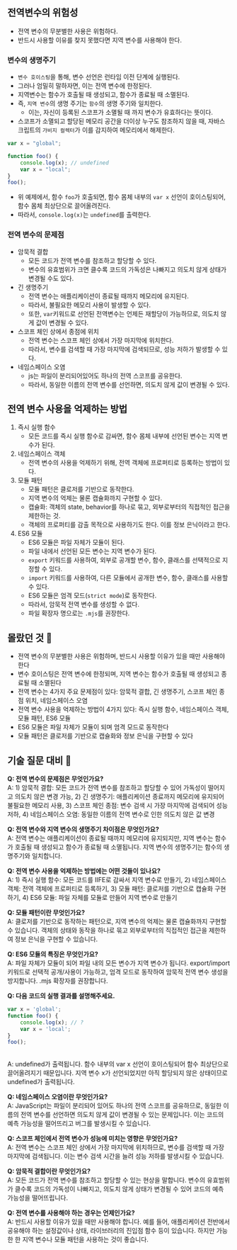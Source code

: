 ## 전역변수의 위험성

-   전역 변수의 무분별한 사용은 위험하다.
-   반드시 사용할 이유를 찾지 못했다면 지역 변수를 사용해야 한다.

### 변수의 생명주기

-   `변수 호이스팅`을 통해, 변수 선언은 런타임 이전 단계에 실행된다.
-   그러나 엄밀히 말하자면, 이는 전역 변수에 한정된다.
-   지역변수는 함수가 호출될 때 생성되고, 함수가 종료될 때 소멸된다.
-   즉, `지역 변수`의 생명 주기는 `함수`의 생명 주기와 일치한다.
    -   이는, 자신이 등록된 스코프가 소멸될 때 까지 변수가 유효하다는 뜻이다.
-   스코프가 소멸되고 할당된 메모리 공간을 더이상 누구도 참조하지 않을 때,
    자바스크립트의 `가비지 컬렉터`가 이를 감지하여 메모리에서 해제한다.

```js
var x = "global";

function foo() {
    console.log(x); // undefined
    var x = "local";
}
foo();
```

-   위 예제에서, 함수 `foo`가 호출되면, 함수 몸체 내부의 `var x` 선언이 호이스팅되어, 함수 몸체 최상단으로 끌어올려진다.
-   따라서, `console.log(x)`는 `undefined`를 출력한다.

### 전역 변수의 문제점

-   암묵적 결합
    -   모든 코드가 전역 변수를 참조하고 할당할 수 있다.
    -   변수의 유효범위가 크면 클수록 코드의 가독성은 나빠지고 의도치 않게 상태가 변경될 수도 있다.
-   긴 생명주기
    -   전역 변수는 애플리케이션이 종료될 때까지 메모리에 유지된다.
    -   따라서, 불필요한 메모리 사용이 발생할 수 있다.
    -   또한, `var`키워드로 선언된 전역변수는 언제든 재할당이 가능하므로, 의도치 않게 값이 변경될 수 있다.
-   스코프 체인 상에서 종점에 위치
    -   전역 변수는 스코프 체인 상에서 가장 마지막에 위치한다.
    -   따라서, 변수를 검색할 때 가장 마지막에 검색되므로, 성능 저하가 발생할 수 있다.
-   네임스페이스 오염
    -   js는 파일이 분리되어있어도 하나의 전역 스코프를 공유한다.
    -   따라서, 동일한 이름의 전역 변수를 선언하면, 의도치 않게 값이 변경될 수 있다.

## 전역 변수 사용을 억제하는 방법

1. 즉시 실행 함수
    - 모든 코드를 즉시 실행 함수로 감싸면, 함수 몸체 내부에 선언된 변수는 지역 변수가 된다.
2. 네임스페이스 객체
    - 전역 변수의 사용을 억제하기 위해, 전역 객체에 프로퍼티로 등록하는 방법이 있다.
3. 모듈 패턴
    - 모듈 패턴은 클로저를 기반으로 동작한다.
    - 지역 변수의 억제는 물론 캡슐화까지 구현할 수 있다.
    - 캡슐화: 객체의 state, behavior를 하나로 묶고, 외부로부터의 직접적인 접근을 제한하는 것.
    - 객체의 프로퍼티를 감출 목적으로 사용하기도 한다. 이를 정보 은닉이라고 한다.
4. ES6 모듈
    - ES6 모듈은 파일 자체가 모듈이 된다.
    - 파일 내에서 선언된 모든 변수는 지역 변수가 된다.
    - `export` 키워드를 사용하여, 외부로 공개할 변수, 함수, 클래스를 선택적으로 지정할 수 있다.
    - `import` 키워드를 사용하여, 다른 모듈에서 공개한 변수, 함수, 클래스를 사용할 수 있다.
    - ES6 모듈은 엄격 모드(`strict mode`)로 동작한다.
    - 따라서, 암묵적 전역 변수를 생성할 수 없다.
    - 파일 확장자 명으로는 `.mjs`를 권장한다.

## 몰랐던 것 📝

-   전역 변수의 무분별한 사용은 위험하며, 반드시 사용할 이유가 있을 때만 사용해야 한다
-   변수 호이스팅은 전역 변수에 한정되며, 지역 변수는 함수가 호출될 때 생성되고 종료될 때 소멸된다
-   전역 변수는 4가지 주요 문제점이 있다: 암묵적 결합, 긴 생명주기, 스코프 체인 종점 위치, 네임스페이스 오염
-   전역 변수 사용을 억제하는 방법이 4가지 있다: 즉시 실행 함수, 네임스페이스 객체, 모듈 패턴, ES6 모듈
-   ES6 모듈은 파일 자체가 모듈이 되며 엄격 모드로 동작한다
-   모듈 패턴은 클로저를 기반으로 캡슐화와 정보 은닉을 구현할 수 있다

## 기술 질문 대비 🤔

**Q: 전역 변수의 문제점은 무엇인가요?**<br />
A: 1) 암묵적 결합: 모든 코드가 전역 변수를 참조하고 할당할 수 있어 가독성이 떨어지고 의도치 않은 변경 가능, 2) 긴 생명주기: 애플리케이션 종료까지 메모리에 유지되어 불필요한 메모리 사용, 3) 스코프 체인 종점: 변수 검색 시 가장 마지막에 검색되어 성능 저하, 4) 네임스페이스 오염: 동일한 이름의 전역 변수로 인한 의도치 않은 값 변경

**Q: 전역 변수와 지역 변수의 생명주기 차이점은 무엇인가요?**<br />
A: 전역 변수는 애플리케이션이 종료될 때까지 메모리에 유지되지만, 지역 변수는 함수가 호출될 때 생성되고 함수가 종료될 때 소멸됩니다. 지역 변수의 생명주기는 함수의 생명주기와 일치합니다.

**Q: 전역 변수 사용을 억제하는 방법에는 어떤 것들이 있나요?**<br />
A: 1) 즉시 실행 함수: 모든 코드를 IIFE로 감싸서 지역 변수로 만들기, 2) 네임스페이스 객체: 전역 객체에 프로퍼티로 등록하기, 3) 모듈 패턴: 클로저를 기반으로 캡슐화 구현하기, 4) ES6 모듈: 파일 자체를 모듈로 만들어 지역 변수로 만들기

**Q: 모듈 패턴이란 무엇인가요?**<br />
A: 클로저를 기반으로 동작하는 패턴으로, 지역 변수의 억제는 물론 캡슐화까지 구현할 수 있습니다. 객체의 상태와 동작을 하나로 묶고 외부로부터의 직접적인 접근을 제한하여 정보 은닉을 구현할 수 있습니다.

**Q: ES6 모듈의 특징은 무엇인가요?**<br />
A: 파일 자체가 모듈이 되어 파일 내의 모든 변수가 지역 변수가 됩니다. export/import 키워드로 선택적 공개/사용이 가능하고, 엄격 모드로 동작하여 암묵적 전역 변수 생성을 방지합니다. .mjs 확장자를 권장합니다.

**Q: 다음 코드의 실행 결과를 설명해주세요.**<br />

```javascript
var x = 'global';
function foo() {
    console.log(x); // ?
    var x = 'local';
}
foo();
```
<br />
A: undefined가 출력됩니다. 함수 내부의 var x 선언이 호이스팅되어 함수 최상단으로 끌어올려지기 때문입니다. 지역 변수 x가 선언되었지만 아직 할당되지 않은 상태이므로 undefined가 출력됩니다.

**Q: 네임스페이스 오염이란 무엇인가요?**<br />
A: JavaScript는 파일이 분리되어 있어도 하나의 전역 스코프를 공유하므로, 동일한 이름의 전역 변수를 선언하면 의도치 않게 값이 변경될 수 있는 문제입니다. 이는 코드의 예측 가능성을 떨어뜨리고 버그를 발생시킬 수 있습니다.

**Q: 스코프 체인에서 전역 변수가 성능에 미치는 영향은 무엇인가요?**<br />
A: 전역 변수는 스코프 체인 상에서 가장 마지막에 위치하므로, 변수를 검색할 때 가장 마지막에 검색됩니다. 이는 변수 검색 시간을 늘려 성능 저하를 발생시킬 수 있습니다.

**Q: 암묵적 결합이란 무엇인가요?**<br />
A: 모든 코드가 전역 변수를 참조하고 할당할 수 있는 현상을 말합니다. 변수의 유효범위가 클수록 코드의 가독성이 나빠지고, 의도치 않게 상태가 변경될 수 있어 코드의 예측 가능성을 떨어뜨립니다.

**Q: 전역 변수를 사용해야 하는 경우는 언제인가요?**<br />
A: 반드시 사용할 이유가 있을 때만 사용해야 합니다. 예를 들어, 애플리케이션 전반에서 공유해야 하는 설정값이나 상태, 라이브러리의 진입점 함수 등이 있습니다. 하지만 가능한 한 지역 변수나 모듈 패턴을 사용하는 것이 좋습니다.

````
